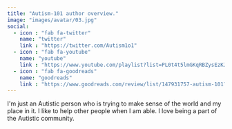 ```yaml
---
title: "Autism-101 author overview."
image: "images/avatar/03.jpg"
social:
  - icon : "fab fa-twitter"
    name: "twitter"
    link : "https://twitter.com/Autism1o1"
  - icon : "fab fa-youtube"
    name: "youtube"
    link : "https://www.youtube.com/playlist?list=PL0t4t5lmGKqRBZysEzKJ6_aaoSPNx-hVM"
  - icon : "fab fa-goodreads"
    name: "goodreads"
    link : "https://www.goodreads.com/review/list/147931757-autism-101?ref=nav_mybooks&shelf=autistic-living"
---
```


I'm just an Autistic person who is trying to make sense of the world and my place in it. I like to help other people when I am able. I love being a part of the Autistic community.  